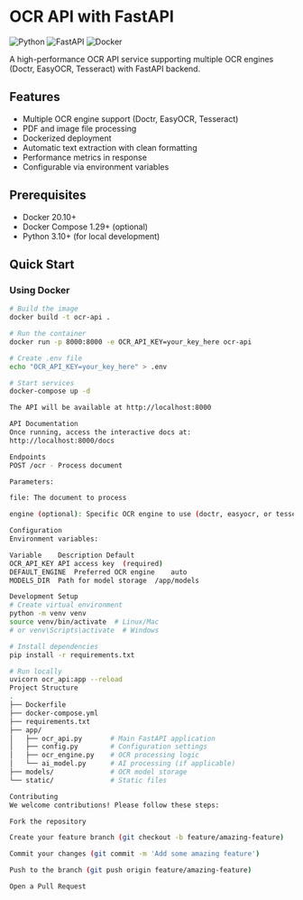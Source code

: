 # OCR API with FastAPI

![Python](https://img.shields.io/badge/python-3.10+-blue.svg)
![FastAPI](https://img.shields.io/badge/FastAPI-0.68+-green.svg)
![Docker](https://img.shields.io/badge/docker-%230db7ed.svg?logo=docker&logoColor=white)

A high-performance OCR API service supporting multiple OCR engines (Doctr, EasyOCR, Tesseract) with FastAPI backend.

## Features

- Multiple OCR engine support (Doctr, EasyOCR, Tesseract)
- PDF and image file processing
- Dockerized deployment
- Automatic text extraction with clean formatting
- Performance metrics in response
- Configurable via environment variables

## Prerequisites

- Docker 20.10+
- Docker Compose 1.29+ (optional)
- Python 3.10+ (for local development)

## Quick Start

### Using Docker

```bash
# Build the image
docker build -t ocr-api .

# Run the container
docker run -p 8000:8000 -e OCR_API_KEY=your_key_here ocr-api

# Create .env file
echo "OCR_API_KEY=your_key_here" > .env

# Start services
docker-compose up -d

The API will be available at http://localhost:8000

API Documentation
Once running, access the interactive docs at:
http://localhost:8000/docs

Endpoints
POST /ocr - Process document

Parameters:

file: The document to process

engine (optional): Specific OCR engine to use (doctr, easyocr, or tesseract)

Configuration
Environment variables:

Variable	Description	Default
OCR_API_KEY	API access key	(required)
DEFAULT_ENGINE	Preferred OCR engine	auto
MODELS_DIR	Path for model storage	/app/models

Development Setup
# Create virtual environment
python -m venv venv
source venv/bin/activate  # Linux/Mac
# or venv\Scripts\activate  # Windows

# Install dependencies
pip install -r requirements.txt

# Run locally
uvicorn ocr_api:app --reload
Project Structure
.
├── Dockerfile
├── docker-compose.yml
├── requirements.txt
├── app/
│   ├── ocr_api.py       # Main FastAPI application
│   ├── config.py        # Configuration settings
│   ├── ocr_engine.py    # OCR processing logic
│   └── ai_model.py      # AI processing (if applicable)
├── models/              # OCR model storage
└── static/              # Static files

Contributing
We welcome contributions! Please follow these steps:

Fork the repository

Create your feature branch (git checkout -b feature/amazing-feature)

Commit your changes (git commit -m 'Add some amazing feature')

Push to the branch (git push origin feature/amazing-feature)

Open a Pull Request



